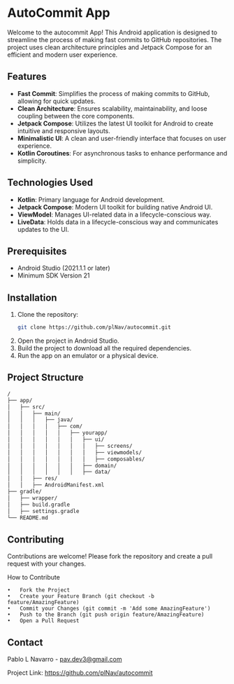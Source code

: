 # AutoCommit App

Welcome to the autocommit App! This Android application is designed to streamline the process of making fast commits to GitHub repositories. The project uses clean architecture principles and Jetpack Compose for an efficient and modern user experience.

## Features

- **Fast Commit**: Simplifies the process of making commits to GitHub, allowing for quick updates.
- **Clean Architecture**: Ensures scalability, maintainability, and loose coupling between the core components.
- **Jetpack Compose**: Utilizes the latest UI toolkit for Android to create intuitive and responsive layouts.
- **Minimalistic UI**: A clean and user-friendly interface that focuses on user experience.
- **Kotlin Coroutines**: For asynchronous tasks to enhance performance and simplicity.

## Technologies Used

- **Kotlin**: Primary language for Android development.
- **Jetpack Compose**: Modern UI toolkit for building native Android UI.
- **ViewModel**: Manages UI-related data in a lifecycle-conscious way.
- **LiveData**: Holds data in a lifecycle-conscious way and communicates updates to the UI.

## Prerequisites

- Android Studio (2021.1.1 or later)
- Minimum SDK Version 21

## Installation

1. Clone the repository:
   ```bash
   git clone https://github.com/plNav/autocommit.git
   ```
2.	Open the project in Android Studio.
3.	Build the project to download all the required dependencies.
4.	Run the app on an emulator or a physical device.

## Project Structure
```bash
/
├── app/
│   ├── src/
│   │   ├── main/
│   │   │   ├── java/
│   │   │   │   ├── com/
│   │   │   │   │   ├── yourapp/
│   │   │   │   │   │   ├── ui/
│   │   │   │   │   │   │   ├── screens/
│   │   │   │   │   │   │   ├── viewmodels/
│   │   │   │   │   │   │   ├── composables/
│   │   │   │   │   │   ├── domain/
│   │   │   │   │   │   ├── data/
│   │   ├── res/
│   │   ├── AndroidManifest.xml
├── gradle/
│   ├── wrapper/
│   ├── build.gradle
│   ├── settings.gradle
└── README.md
```

## Contributing
Contributions are welcome! Please fork the repository and create a pull request with your changes.

How to Contribute

	•	Fork the Project
	•	Create your Feature Branch (git checkout -b feature/AmazingFeature)
	•	Commit your Changes (git commit -m 'Add some AmazingFeature')
	•	Push to the Branch (git push origin feature/AmazingFeature)
	•	Open a Pull Request


## Contact
Pablo L Navarro - pav.dev3@gmail.com

Project Link: https://github.com/plNav/autocommit
   
   